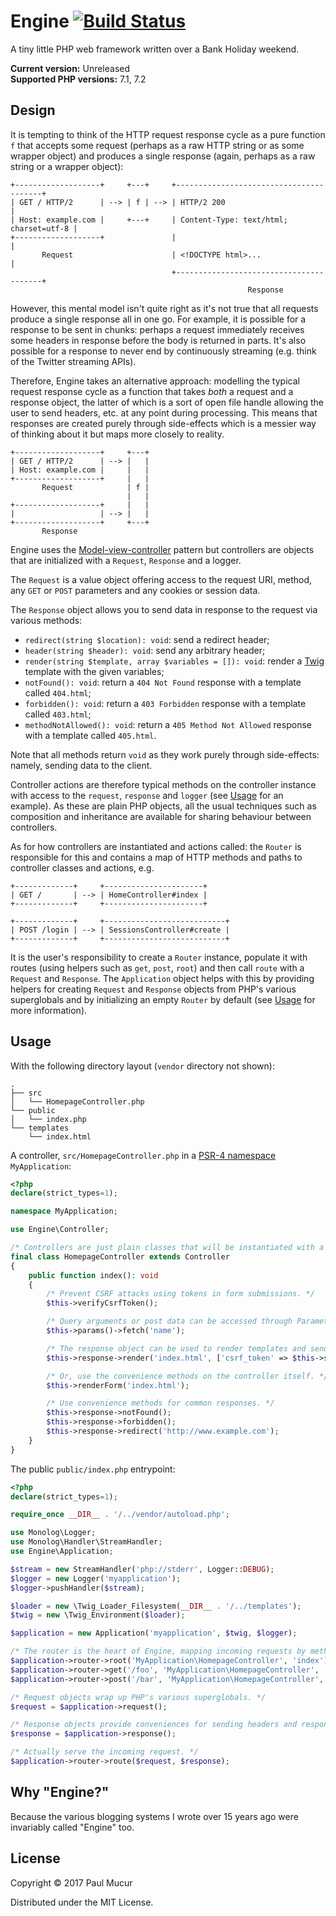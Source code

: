 # Engine [![Build Status](https://travis-ci.org/mudge/engine.svg?branch=master)](https://travis-ci.org/mudge/engine)

A tiny little PHP web framework written over a Bank Holiday weekend.

**Current version:** Unreleased  
**Supported PHP versions:** 7.1, 7.2

## Design

It is tempting to think of the HTTP request response cycle as a pure function `f` that accepts some request (perhaps as a raw HTTP string or as some wrapper object) and produces a single response (again, perhaps as a raw string or a wrapper object):

```
+-------------------+     +---+     +----------------------------------------+
| GET / HTTP/2      | --> | f | --> | HTTP/2 200                             |
| Host: example.com |     +---+     | Content-Type: text/html; charset=utf-8 |
+-------------------+               |                                        |
       Request                      | <!DOCTYPE html>...                     |
                                    +----------------------------------------+
                                                     Response
```

However, this mental model isn't quite right as it's not true that all requests produce a single response all in one go. For example, it is possible for a response to be sent in chunks: perhaps a request immediately receives some headers in response before the body is returned in parts. It's also possible for a response to never end by continuously streaming (e.g. think of the Twitter streaming APIs).

Therefore, Engine takes an alternative approach: modelling the typical request response cycle as a function that takes _both_ a request and a response object, the latter of which is a sort of open file handle allowing the user to send headers, etc. at any point during processing. This means that responses are created purely through side-effects which is a messier way of thinking about it but maps more closely to reality.

```
+-------------------+     +---+
| GET / HTTP/2      | --> |   |
| Host: example.com |     |   |
+-------------------+     |   |
       Request            | f |
                          |   |
+-------------------+     |   |
|                   | --> |   |
+-------------------+     +---+
       Response
```

Engine uses the [Model-view-controller](https://en.wikipedia.org/wiki/Model%E2%80%93view%E2%80%93controller) pattern but controllers are objects that are initialized with a `Request`, `Response` and a logger.

The `Request` is a value object offering access to the request URI, method, any `GET` or `POST` parameters and any cookies or session data.

The `Response` object allows you to send data in response to the request via various methods:

* `redirect(string $location): void`: send a redirect header;
* `header(string $header): void`: send any arbitrary header;
* `render(string $template, array $variables = []): void`: render a [Twig](https://twig.symfony.com/) template with the given variables;
* `notFound(): void`: return a `404 Not Found` response with a template called `404.html`;
* `forbidden(): void`: return a `403 Forbidden` response with a template called `403.html`;
* `methodNotAllowed(): void`: return a `405 Method Not Allowed` response with a template called `405.html`.

Note that all methods return `void` as they work purely through side-effects: namely, sending data to the client.

Controller actions are therefore typical methods on the controller instance with access to the `request`, `response` and `logger` (see [Usage](#usage) for an example). As these are plain PHP objects, all the usual techniques such as composition and inheritance are available for sharing behaviour between controllers.

As for how controllers are instantiated and actions called: the `Router` is responsible for this and contains a map of HTTP methods and paths to controller classes and actions, e.g.

```
+-------------+     +----------------------+
| GET /       | --> | HomeController#index |
+-------------+     +----------------------+

+-------------+     +---------------------------+
| POST /login | --> | SessionsController#create |
+-------------+     +---------------------------+
```

It is the user's responsibility to create a `Router` instance, populate it with routes (using helpers such as `get`, `post`, `root`) and then call `route` with a `Request` and `Response`. The `Application` object helps with this by providing helpers for creating `Request` and `Response` objects from PHP's various superglobals and by initializing an empty `Router` by default (see [Usage](#usage) for more information).

## Usage

With the following directory layout (`vendor` directory not shown):

```
.
├── src
│   └── HomepageController.php
└── public
│   └── index.php
└── templates
    └── index.html
```

A controller, `src/HomepageController.php` in a [PSR-4 namespace](http://www.php-fig.org/psr/psr-4/) `MyApplication`:

```php
<?php
declare(strict_types=1);

namespace MyApplication;

use Engine\Controller;

/* Controllers are just plain classes that will be instantiated with a Request, Response and logger. */
final class HomepageController extends Controller
{
    public function index(): void
    {
        /* Prevent CSRF attacks using tokens in form submissions. */
        $this->verifyCsrfToken();

        /* Query arguments or post data can be accessed through Parameters. */
        $this->params()->fetch('name');

        /* The response object can be used to render templates and send them to the user. */
        $this->response->render('index.html', ['csrf_token' => $this->session->crsfToken()]);

        /* Or, use the convenience methods on the controller itself. */
        $this->renderForm('index.html');

        /* Use convenience methods for common responses. */
        $this->response->notFound();
        $this->response->forbidden();
        $this->response->redirect('http://www.example.com');
    }
}
```

The public `public/index.php` entrypoint:

```php
<?php
declare(strict_types=1);

require_once __DIR__ . '/../vendor/autoload.php';

use Monolog\Logger;
use Monolog\Handler\StreamHandler;
use Engine\Application;

$stream = new StreamHandler('php://stderr', Logger::DEBUG);
$logger = new Logger('myapplication');
$logger->pushHandler($stream);

$loader = new \Twig_Loader_Filesystem(__DIR__ . '/../templates');
$twig = new \Twig_Environment($loader);

$application = new Application('myapplication', $twig, $logger);

/* The router is the heart of Engine, mapping incoming requests by method and path to controller actions. */
$application->router->root('MyApplication\HomepageController', 'index');
$application->router->get('/foo', 'MyApplication\HomepageController', 'foo');
$application->router->post('/bar', 'MyApplication\HomepageController', 'bar');

/* Request objects wrap up PHP's various superglobals. */
$request = $application->request();

/* Response objects provide conveniences for sending headers and response bodies to the user. */
$response = $application->response();

/* Actually serve the incoming request. */
$application->router->route($request, $response);
```

## Why "Engine?"

Because the various blogging systems I wrote over 15 years ago were invariably called "Engine" too.

## License

Copyright © 2017 Paul Mucur

Distributed under the MIT License.

